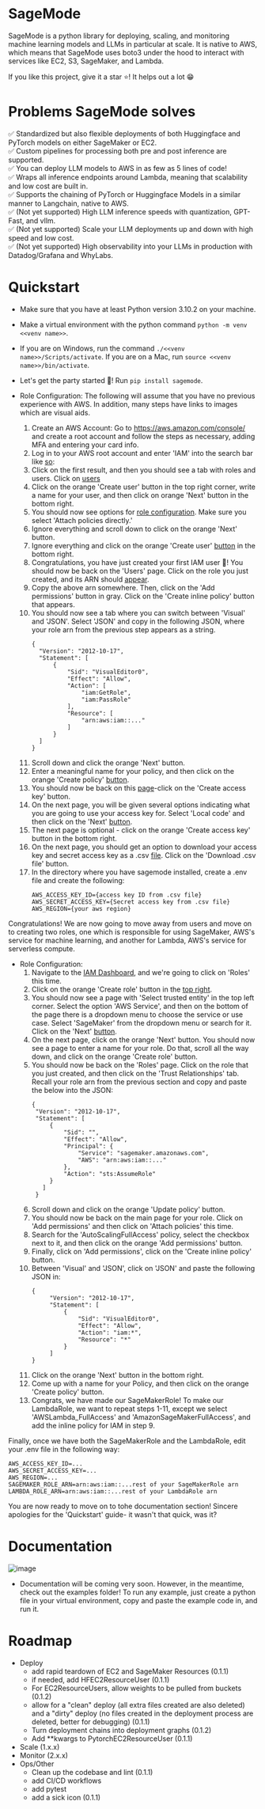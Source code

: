 # SageMode
SageMode is a python library for deploying, scaling, and monitoring machine learning models and LLMs in particular at scale. It is native to AWS, which means that SageMode uses boto3 under the hood to interact with services like EC2, S3, SageMaker, and Lambda.       

If you like this project, give it a star ⭐! It helps out a lot 😁

# Problems SageMode solves
✅ Standardized but also flexible deployments of both Huggingface and PyTorch models on either SageMaker or EC2.   
✅ Custom pipelines for processing both pre and post inference are supported.   
✅ You can deploy LLM models to AWS in as few as 5 lines of code!  
✅ Wraps all inference endpoints around Lambda, meaning that scalability and low cost are built in.  
✅ Supports the chaining of PyTorch or Huggingface Models in a similar manner to Langchain, native to AWS.  
✅ (Not yet supported) High LLM inference speeds with quantization, GPT-Fast, and vllm.   
✅ (Not yet supported) Scale your LLM deployments up and down with high speed and low cost.  
✅ (Not yet supported) High observability into your LLMs in production with Datadog/Grafana and WhyLabs.  

# Quickstart
- Make sure that you have at least Python version 3.10.2 on your machine.
- Make a virtual environment with the python command `python -m venv <<venv name>>`.
- If you are on Windows, run the command `./<<venv name>>/Scripts/activate`. If you are on a Mac, run `source <<venv name>>/bin/activate`.
- Let's get the party started 🎉! Run `pip install sagemode`.
  
- Role Configuration: The following will assume that you have no previous experience with AWS. In addition, many steps have links to images which are visual aids.
  1. Create an AWS Account: Go to https://aws.amazon.com/console/ and create a root account and follow the steps as necessary, adding MFA and entering your card info.
  2. Log in to your AWS root account and enter 'IAM' into the search bar like [so](https://github.com/MDK8888/SageMode/assets/79173446/36c830a9-d2d2-44a9-a617-d145d36cef5a):
  3. Click on the first result, and then you should see a tab with roles and users. Click on [users](https://github.com/MDK8888/SageMode/assets/79173446/54d6f8c3-af7d-4187-856f-831b77b79f4f)
  4. Click on the orange 'Create user' button in the top right corner, write a name for your user, and then click on orange 'Next' button in the bottom right.
  5. You should now see options for [role configuration](https://github.com/MDK8888/SageMode/assets/79173446/931bb503-b341-4414-bd1d-cd229ff7f212). Make sure you select 'Attach policies directly.'
  6. Ignore everything and scroll down to click on the orange 'Next' button.
  7. Ignore everything and click on the orange 'Create user' [button](https://github.com/MDK8888/SageMode/assets/79173446/e7dc961c-96e8-4a3c-b7ef-624be6a20aff) in the bottom right.
  8. Congratulations, you have just created your first IAM user 🎊! You should now be back on the 'Users' page. Click on the role you just created, and its ARN should [appear](https://github.com/MDK8888/SageMode/assets/79173446/3680c0c8-4132-488e-aa07-2bf6561fc1d3).
  9. Copy the above arn somewhere. Then, click on the 'Add permissions' button in gray. Click on the 'Create inline policy' button that appears.
  10. You should now see a tab where you can switch between 'Visual' and 'JSON'. Select 'JSON' and copy in the following JSON, where your role arn from the previous step appears as a string.
      ```
      {
      	"Version": "2012-10-17",
      	"Statement": [
      		{
      			"Sid": "VisualEditor0",
      			"Effect": "Allow",
      			"Action": [
      				"iam:GetRole",
      				"iam:PassRole"
      			],
      			"Resource": [
      				"arn:aws:iam::..."
      			]
      		}
      	]
      }
      ```
  11. Scroll down and click the orange 'Next' button.
  12. Enter a meaningful name for your policy, and then click on the orange 'Create policy' [button](https://github.com/MDK8888/SageMode/assets/79173446/eb309043-c255-44fb-bc86-d69e8a808e92).
  13. You should now be back on this [page](https://github.com/MDK8888/SageMode/assets/79173446/3680c0c8-4132-488e-aa07-2bf6561fc1d3)-click on the 'Create access key' button.
  14. On the next page, you will be given several options indicating what you are going to use your access key for. Select 'Local code' and then click on the 'Next' [button](https://github.com/MDK8888/SageMode/assets/79173446/7ddb6d5a-5086-46f6-a66a-9725263b83b7).
  15. The next page is optional - click on the orange 'Create access key' button in the bottom right.
  16. On the next page, you should get an option to download your access key and secret access key as a .csv [file](https://github.com/MDK8888/SageMode/assets/79173446/dd8abc01-3f6e-4abf-8b87-092e8b11ff67). Click on the 'Download .csv file' button.
  17. In the directory where you have sagemode installed, create a .env file and create the following:
      ```
      AWS_ACCESS_KEY_ID={access key ID from .csv file}
      AWS_SECRET_ACCESS_KEY={Secret access key from .csv file}
      AWS_REGION={your aws region}
      ```
Congratulations! We are now going to move away from users and move on to creating two roles, one which is responsible for using SageMaker, AWS's service for machine learning, and another for Lambda, AWS's service for serverless compute.

- Role Configuration:
  1. Navigate to the [IAM Dashboard](https://github.com/MDK8888/SageMode/assets/79173446/54d6f8c3-af7d-4187-856f-831b77b79f4f), and we're going to click on 'Roles' this time.
  2. Click on the orange 'Create role' button in the [top right](https://github.com/MDK8888/SageMode/assets/79173446/03cacbee-2387-4fc6-8a7f-aebc9dc23b02).
  3. You should now see a page with 'Select trusted entity' in the top left corner. Select the option 'AWS Service', and then on the bottom of the page there is a dropdown menu to choose the service or use case. Select 'SageMaker' from the dropdown menu or search for it. Click on the 'Next' [button](https://github.com/MDK8888/SageMode/assets/79173446/ead6b7f6-fa96-4019-b32d-f663a0b0f48d).
  4. On the next page, click on the orange 'Next' button. You should now see a page to enter a name for your role. Do that, scroll all the way down, and click on the orange 'Create role' button.
  5. You should now be back on the 'Roles' page. Click on the role that you just created, and then click on the 'Trust Relationships' tab. Recall your role arn from the previous section and copy and paste the below into the JSON:
     ```
     {
      "Version": "2012-10-17",
      "Statement": [
          {
              "Sid": "",
              "Effect": "Allow",
              "Principal": {
                  "Service": "sagemaker.amazonaws.com",
                  "AWS": "arn:aws:iam::..."
              },
              "Action": "sts:AssumeRole"
          }
        ]
      }
     ```
  5. Scroll down and click on the orange 'Update policy' button.
  6. You should now be back on the main page for your role. Click on 'Add permissions' and then click on 'Attach policies' this time.
  7. Search for the 'AutoScalingFullAccess' policy, select the checkbox next to it, and then click on the orange 'Add permissions' button.
  8. Finally, click on 'Add permissions', click on the 'Create inline policy' button.
  9. Between 'Visual' and 'JSON', click on 'JSON' and paste the following JSON in:
     ```
     {
          "Version": "2012-10-17",
          "Statement": [
              {
                  "Sid": "VisualEditor0",
                  "Effect": "Allow",
                  "Action": "iam:*",
                  "Resource": "*"
              }
          ]
     }
     ```
  10. Click on the orange 'Next' button in the bottom right.
  11. Come up with a name for your Policy, and then click on the orange 'Create policy' button.
  12. Congrats, we have made our SageMakerRole! To make our LambdaRole, we want to repeat steps 1-11, except we select 'AWSLambda_FullAccess' and 'AmazonSageMakerFullAccess', and add the inline policy for IAM in step 9.

Finally, once we have both the SageMakerRole and the LambdaRole, edit your .env file in the following way:
```
AWS_ACCESS_KEY_ID=...
AWS_SECRET_ACCESS_KEY=...
AWS_REGION=...
SAGEMAKER_ROLE_ARN=arn:aws:iam::...rest of your SageMakerRole arn
LAMBDA_ROLE_ARN=arn:aws:iam::...rest of your LambdaRole arn
```
You are now ready to move on to tohe documentation section! Sincere apologies for the 'Quickstart' guide- it wasn't that quick, was it?

 # Documentation
 ![image](https://github.com/MDK8888/SageMode/assets/79173446/b3be1ce0-8fb8-4b0a-a729-c64afb348685)
 - Documentation will be coming very soon. However, in the meantime, check out the examples folder! To run any example, just create a python file in your virtual environment, copy and paste the example code in, and run it.

 # Roadmap
 - Deploy
   - add rapid teardown of EC2 and SageMaker Resources (0.1.1)
   - if needed, add HFEC2ResourceUser (0.1.1)
   - For EC2ResourceUsers, allow weights to be pulled from buckets (0.1.2)
   - allow for a "clean" deploy (all extra files created are also deleted) and a "dirty" deploy (no files created in the deployment process are deleted, better for debugging) (0.1.1)
   - Turn deployment chains into deployment graphs (0.1.2)
   - Add **kwargs to PytorchEC2ResourceUser (0.1.1)
 - Scale (1.x.x)
 - Monitor (2.x.x)
 - Ops/Other
   - Clean up the codebase and lint (0.1.1)
   - add CI/CD workflows
   - add pytest
   - add a sick icon (0.1.1)



 
